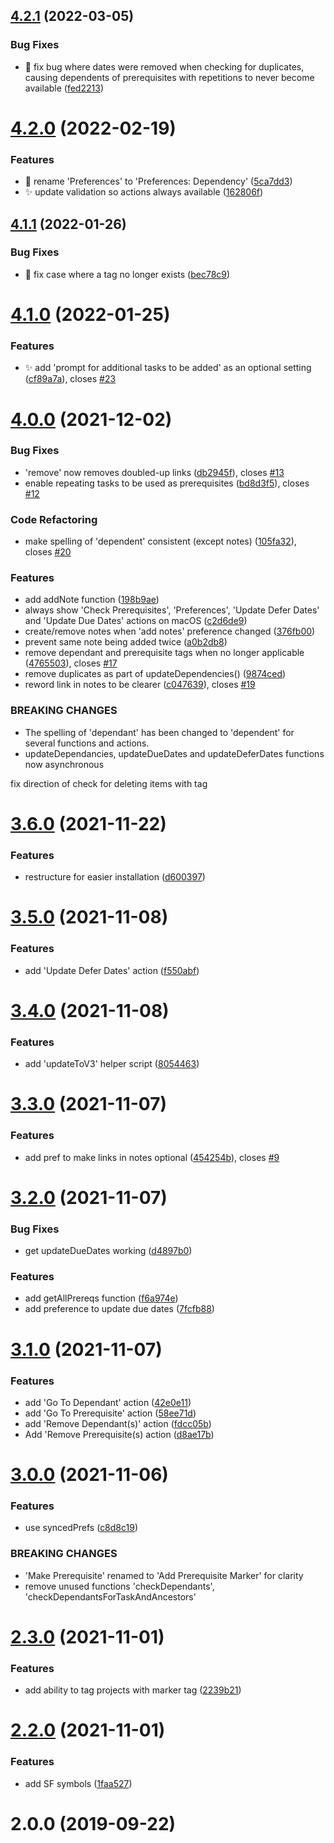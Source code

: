 ## [4.2.1](https://github.com/ksalzke/dependency-omnifocus-plugin/compare/v4.2.0...v4.2.1) (2022-03-05)


### Bug Fixes

* :bug: fix bug where dates were removed when checking for duplicates, causing dependents of prerequisites with repetitions to never become available ([fed2213](https://github.com/ksalzke/dependency-omnifocus-plugin/commit/fed2213ded553b8c4ca73cec5910efbc8505c3c5))



# [4.2.0](https://github.com/ksalzke/dependency-omnifocus-plugin/compare/v4.1.1...v4.2.0) (2022-02-19)


### Features

* :lipstick: rename 'Preferences' to 'Preferences: Dependency' ([5ca7dd3](https://github.com/ksalzke/dependency-omnifocus-plugin/commit/5ca7dd3be8a05418b9429e1357333640fa313c9c))
* :sparkles: update validation so actions always available ([162806f](https://github.com/ksalzke/dependency-omnifocus-plugin/commit/162806f221425fe9054467d363eb0f2185141219))



## [4.1.1](https://github.com/ksalzke/dependency-omnifocus-plugin/compare/v4.1.0...v4.1.1) (2022-01-26)


### Bug Fixes

* :bug: fix case where a tag no longer exists ([bec78c9](https://github.com/ksalzke/dependency-omnifocus-plugin/commit/bec78c9a7406d361c8d0e3e74ec117213351e80f))



# [4.1.0](https://github.com/ksalzke/dependency-omnifocus-plugin/compare/v4.0.0...v4.1.0) (2022-01-25)


### Features

* :sparkles: add 'prompt for additional tasks to be added' as an optional setting ([cf89a7a](https://github.com/ksalzke/dependency-omnifocus-plugin/commit/cf89a7a1925e55ef6db83fbaec2307003d4fd5c9)), closes [#23](https://github.com/ksalzke/dependency-omnifocus-plugin/issues/23)



# [4.0.0](https://github.com/ksalzke/dependency-omnifocus-plugin/compare/v3.6.0...v4.0.0) (2021-12-02)


### Bug Fixes

* 'remove' now removes doubled-up links ([db2945f](https://github.com/ksalzke/dependency-omnifocus-plugin/commit/db2945f59a1c76b1ecae59b467ed505134f4969e)), closes [#13](https://github.com/ksalzke/dependency-omnifocus-plugin/issues/13)
* enable repeating tasks to be used as prerequisites ([bd8d3f5](https://github.com/ksalzke/dependency-omnifocus-plugin/commit/bd8d3f5561d07ba2bfa7ff3251c602bccdd50d26)), closes [#12](https://github.com/ksalzke/dependency-omnifocus-plugin/issues/12)


### Code Refactoring

* make spelling of 'dependent' consistent (except notes) ([105fa32](https://github.com/ksalzke/dependency-omnifocus-plugin/commit/105fa32c0fd28057140efce29cdfd72cfb83962d)), closes [#20](https://github.com/ksalzke/dependency-omnifocus-plugin/issues/20)


### Features

* add addNote function ([198b9ae](https://github.com/ksalzke/dependency-omnifocus-plugin/commit/198b9ae1be1e918f73c47bdf4b4f6d63044cb371))
* always show 'Check Prerequisites', 'Preferences', 'Update Defer Dates' and 'Update Due Dates' actions on macOS ([c2d6de9](https://github.com/ksalzke/dependency-omnifocus-plugin/commit/c2d6de9218b04304fc2afc9053a32a2c381a7196))
* create/remove notes when 'add notes' preference changed ([376fb00](https://github.com/ksalzke/dependency-omnifocus-plugin/commit/376fb00904ac0af086e47a4013f18f1b7cbadb0a))
* prevent same note being added twice ([a0b2db8](https://github.com/ksalzke/dependency-omnifocus-plugin/commit/a0b2db81832ed71b212e1af167696ad0e4762fe0))
* remove dependant and prerequisite tags when no longer applicable ([4765503](https://github.com/ksalzke/dependency-omnifocus-plugin/commit/4765503d48d3fc459d06693fb7319d6640866b21)), closes [#17](https://github.com/ksalzke/dependency-omnifocus-plugin/issues/17)
* remove duplicates as part of updateDependencies() ([9874ced](https://github.com/ksalzke/dependency-omnifocus-plugin/commit/9874ced76eece504fb17a89a3aae3a9c42b86f62))
* reword link in notes to be clearer ([c047639](https://github.com/ksalzke/dependency-omnifocus-plugin/commit/c0476395da0b01575cda1979537e98994ee0b468)), closes [#19](https://github.com/ksalzke/dependency-omnifocus-plugin/issues/19)


### BREAKING CHANGES

* The spelling of 'dependant' has been changed to 'dependent' for several functions and actions.
* updateDependancies, updateDueDates and updateDeferDates functions now asynchronous

fix direction of check for deleting items with tag



# [3.6.0](https://github.com/ksalzke/dependency-omnifocus-plugin/compare/v3.5.0...v3.6.0) (2021-11-22)


### Features

* restructure for easier installation ([d600397](https://github.com/ksalzke/dependency-omnifocus-plugin/commit/d6003971eaff7e1da094b23f64d7040897be71b4))



# [3.5.0](https://github.com/ksalzke/dependency-omnifocus-plugin/compare/v3.4.0...v3.5.0) (2021-11-08)


### Features

* add 'Update Defer Dates' action ([f550abf](https://github.com/ksalzke/dependency-omnifocus-plugin/commit/f550abf163da2a76b24f3f7772691f6d3e816cf5))



# [3.4.0](https://github.com/ksalzke/dependency-omnifocus-plugin/compare/v3.3.0...v3.4.0) (2021-11-08)


### Features

* add 'updateToV3' helper script ([8054463](https://github.com/ksalzke/dependency-omnifocus-plugin/commit/8054463172cb1e4bf5db720e79c24000ef458eba))



# [3.3.0](https://github.com/ksalzke/dependency-omnifocus-plugin/compare/v3.2.0...v3.3.0) (2021-11-07)


### Features

* add pref to make links in notes optional ([454254b](https://github.com/ksalzke/dependency-omnifocus-plugin/commit/454254bba1628b508284c4eff98acd837c12ad97)), closes [#9](https://github.com/ksalzke/dependency-omnifocus-plugin/issues/9)



# [3.2.0](https://github.com/ksalzke/dependency-omnifocus-plugin/compare/v3.1.0...v3.2.0) (2021-11-07)


### Bug Fixes

* get updateDueDates working ([d4897b0](https://github.com/ksalzke/dependency-omnifocus-plugin/commit/d4897b06bf8b4a607020780edc9d2d3d4ea45f8e))


### Features

* add getAllPrereqs function ([f6a974e](https://github.com/ksalzke/dependency-omnifocus-plugin/commit/f6a974eddd4602672714599f3ef38394b5e49b85))
* add preference to update due dates ([7fcfb88](https://github.com/ksalzke/dependency-omnifocus-plugin/commit/7fcfb88cf86a66271826c218542fecc720f0fcc8))



# [3.1.0](https://github.com/ksalzke/dependency-omnifocus-plugin/compare/v3.0.0...v3.1.0) (2021-11-07)


### Features

* add 'Go To Dependant' action ([42e0e11](https://github.com/ksalzke/dependency-omnifocus-plugin/commit/42e0e11b45ebc778f196e38ce03c5d25b954dada))
* add 'Go To Prerequisite' action ([58ee71d](https://github.com/ksalzke/dependency-omnifocus-plugin/commit/58ee71d864b8ac3454e520968bf7003cea448cdf))
* add 'Remove Dependant(s)' action ([fdcc05b](https://github.com/ksalzke/dependency-omnifocus-plugin/commit/fdcc05bc8739fd0df6e67d8e2f4ce8fe1af94596))
* Add 'Remove Prerequisite(s) action ([d8ae17b](https://github.com/ksalzke/dependency-omnifocus-plugin/commit/d8ae17b0f6180c0da3e4f8b89189a30574d690a1))



# [3.0.0](https://github.com/ksalzke/dependency-omnifocus-plugin/compare/v2.3.0...v3.0.0) (2021-11-06)


### Features

* use syncedPrefs ([c8d8c19](https://github.com/ksalzke/dependency-omnifocus-plugin/commit/c8d8c19cd64f68019f634f6e12d2980a5cdd65a1))


### BREAKING CHANGES

* 'Make Prerequisite' renamed to 'Add Prerequisite Marker' for clarity
* remove unused functions 'checkDependants', 'checkDependantsForTaskAndAncestors'



# [2.3.0](https://github.com/ksalzke/dependency-omnifocus-plugin/compare/v2.2.0...v2.3.0) (2021-11-01)


### Features

* add ability to tag projects with marker tag ([2239b21](https://github.com/ksalzke/dependency-omnifocus-plugin/commit/2239b21357a31ffca53b609fdc6bc2a15383659c))



# [2.2.0](https://github.com/ksalzke/dependency-omnifocus-plugin/compare/v2.0.0...v2.2.0) (2021-11-01)


### Features

* add SF symbols ([1faa527](https://github.com/ksalzke/dependency-omnifocus-plugin/commit/1faa5279fc7e04845f5784fcd166b6941970db89))



# 2.0.0 (2019-09-22)



